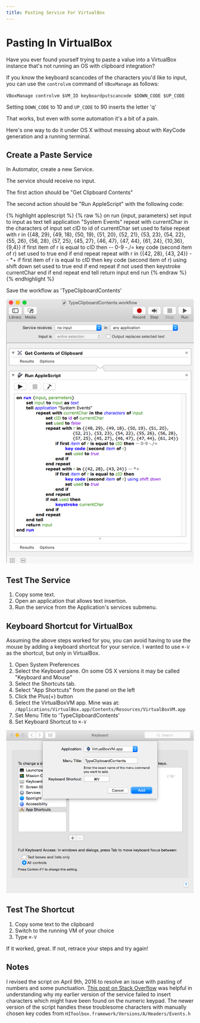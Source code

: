 ```yaml
---
title: Pasting Service For VirtualBox
---
```

<meta http-equiv='Content-Type' content='text/html; charset=utf-8' />

Pasting In VirtualBox
=====================

Have you ever found yourself trying to paste a value into a VirtualBox
instance that's not running an OS with clipboard integration?

If you know the keyboard scancodes of the characters you'd like to
input, you can use the `controlvm` command of `VBoxManage` as follows:

`VBoxManage controlvm $VM_ID keyboardputscancode $DOWN_CODE $UP_CODE`

Setting `DOWN_CODE` to 10 and `UP_CODE` to 90 inserts the letter 'q'

That works, but even with some automation it's a bit of a pain.


Here's one way to do it under OS X without messing about with KeyCode
generation and a running terminal.

Create a Paste Service
----------------------

In Automator, create a new Service.

The service should receive no input.

The first action should be "Get Clipboard Contents"

The second action should be "Run AppleScript" with the following code:

{% highlight applescript %}
{% raw %}
on run {input, parameters}
    set input to input as text
    tell application "System Events"
        repeat with currentChar in the characters of input
            set cID to id of currentChar
            set used to false
            repeat with r in {{48, 29}, {49, 18}, {50, 19}, {51, 20}, {52, 21}, {53, 23}, {54, 22}, {55, 26}, {56, 28}, {57, 25}, {45, 27}, {46, 47}, {47, 44}, {61, 24}, {10,36}, {9,4}}
                if first item of r is equal to cID then -- 0-9 -./=
                    key code (second item of r)
                    set used to true
                end if
            end repeat
            repeat with r in {{42, 28}, {43, 24}} -- *+
                if first item of r is equal to cID then
                    key code (second item of r) using shift down
                    set used to true
                end if
            end repeat
            if not used then
                keystroke currentChar
            end if
        end repeat
    end tell
    return input
end run
{% endraw %}
{% endhighlight %}

Save the workflow as 'TypeClipboardContents'


![This is what TypeClipboardContents.workflow looks like in Automator](images/type-clipboard-contents-workflow.png "Automator Workflow Screenshot")

Test The Service
----------------

1. Copy some text.
2. Open an application that allows text insertion.
3. Run the service from the Application's services submenu.


Keyboard Shortcut for VirtualBox
--------------------------------

Assuming the above steps worked for you, you can avoid having to use
the mouse by adding a keyboard shortcut for your service. I wanted to
use `⌘-V` as the shortcut, but only in VirtualBox.

1. Open System Preferences
2. Select the Keyboard pane. On some OS X versions it may be called
"Keyboard and Mouse"
3. Select the Shortcuts tab.
4. Select "App Shortcuts" from the panel on the left
5. Click the Plus(+) button
6. Select the VirtualBoxVM app. Mine was at:
`/Applications/VirtualBox.app/Contents/Resources/VirtualBoxVM.app`
7. Set Menu Title to 'TypeClipboardContents'
8. Set Keyboard Shortcut to `⌘-V`

![Establishing the keyboard shortcut](images/type-clipboard-contents-shortcut.png "Shortcut Configuration Screenshot")

Test The Shortcut
-----------------

1. Copy some text to the clipboard
2. Switch to the running VM of your choice
3. Type `⌘-V`

If it worked, great. If not, retrace your steps and try again!

Notes
-----

I revised the script on April 9th, 2016 to resolve an issue with
pasting of numbers and some
punctuation. [This post on Stack Overflow](http://apple.stackexchange.com/questions/142986/applescript-keystroke-ignoring-numbers)
was helpful in understanding why my earlier version of the service
failed to insert characters which might have been found on the numeric
keypad. The newer version of the script handles these troublesome
characters with manually chosen key codes from
`HIToolbox.framework/Versions/A/Headers/Events.h`
